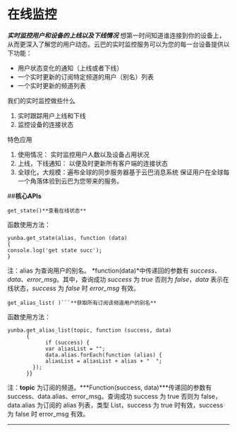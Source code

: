 # 在线监控
***实时监控用户和设备的上线以及下线情况***
想第一时间知道谁连接到你的设备上，从而更深入了解您的用户动态。云巴的实时监控服务可以为您的每一台设备提供以下功能：

 - 用户状态变化的通知（上线或者下线）
 - 一个实时更新的订阅特定频道的用户（别名）列表
 - 一个实时更新的频道列表


我们的实时监控做些什么

 1. 实时跟踪用户上线和下线
 2. 监控设备的连接状态


特色应用
1. 使用情况： 实时监控用户人数以及设备占用状况
2. 上线，下线通知： 以便及时更新所有客户端的连接状态
3. 全球化，大规模：遍布全球的同步服务器基于云巴消息系统 保证用户在全球每一个角落体验到云巴为您带来的服务。

##**核心APIs**

` get_state()**查看在线状态** `

 函数使用方法：
```
yunba.get_state(alias, function (data)
{
console.log('get state succ');
}
```
注：alias 为查询用户的别名。 *function(data)*中传递回的参数有 *success*、*data、error_msg*。其中，查询成功 *success* 为 *true* 否则为 *false*，*data* 表示在线状态，*success* 为 *false* 时 *error_msg* 有效。
  ```
  get_alias_list( )```**获取所有订阅该频道用户的别名**
 ```
 函数使用方法：
```
yunba.get_alias_list(topic, function (success, data)
      {
            if (success) {
            var aliasList = "";
            data.alias.forEach(function (alias) {
            aliasList = aliasList + alias + "  ";
        });
      }}
```
注：**topic** 为订阅的频道。***Function(success, data)***传递回的参数有 success、data.alias、error_msg。查询成功 success 为 true 否则为 false，data.alias 为订阅的 alias 列表，类型 List，success 为 true 时有效，success 为 false 时 error_msg 有效。


---
